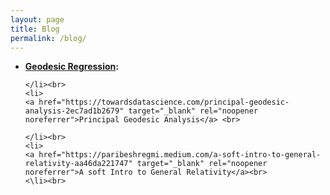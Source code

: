 ```yaml
---
layout: page
title: Blog
permalink: /blog/
---
```

<ul>
	<li>
        <b><a href="https://towardsdatascience.com/geodesic-regression-d0334de2d9d8" target="_blank" rel="noopener noreferrer">Geodesic Regression</a>:</b><br>
        
    </li><br>
    <li>   
    <a href="https://towardsdatascience.com/principal-geodesic-analysis-2ec7ad1b2679" target="_blank" rel="noopener noreferrer">Principal Geodesic Analysis</a> <br>
        
    </li><br>
    <li>
    <a href="https://paribeshregmi.medium.com/a-soft-intro-to-general-relativity-aa46da221747" target="_blank" rel="noopener noreferrer">A soft Intro to General Relativity</a><br>
    <\li><br>
</ul>
